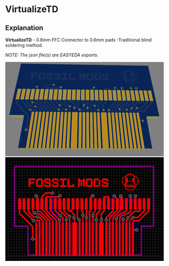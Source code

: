 # VirtualizeTD

## Explanation
**VirtualizeTD** - 0.8mm FFC Connector to 0.6mm pads
-Traditional blind soldering method.

_NOTE: The json file(s) are EASYEDA exports._

![alt text](./assets/vtdv2-3dboard.png "3D View")
![alt text](./assets/vtdv2-board.png "PCB View")
